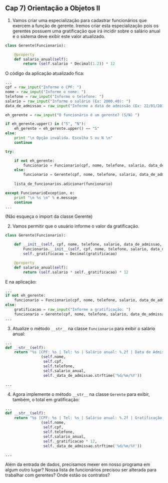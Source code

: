 ## Cap 7) Orientação a Objetos II

1) Vamos criar uma especialização para cadastrar funcionários que exercem a função de gerente. Iremos criar esta especialização pois os gerentes possuem uma gratificação que irá incidir sobre o salário anual e o sistema deve exibir este valor atualizado.

```python
class Gerente(Funcionario):

    @property
    def salario_anual(self):
        return (self.salario * Decimal(1.2)) * 12

```

O código da aplicação atualizado fica:

```python
...
cpf = raw_input("Informe o CPF: ")
nome = raw_input("Informe o nome: ")
telefone = raw_input("Informe o telefone: ")
salario = raw_input("Informe o salário (Ex: 2000.40): ")
data_de_admissao = raw_input("Informe a data de admissão (Ex: 22/01/2014): ")

eh_gerente = raw_input("O funcionário é um gerente? (S/N) ")

if eh_gerente.upper() in ("S", "N"):
    eh_gerente = eh_gerente.upper() == "S"
else:
    print "\n Opção inválida. Escolha S ou N \n"
    continue

try:

    if not eh_gerente:
        funcionario = Funcionario(cpf, nome, telefone, salario, data_de_admissao)
    else:
        funcionario = Gerente(cpf, nome, telefone, salario, data_de_admissao)
    
    lista_de_funcionarios.adicionar(funcionario)

except FuncionarioException, e:
    print "\n %s \n" % e.message
    continue
...

```

(Não esqueça o import da classe Gerente)

2) Vamos permitir que o usuário informe o valor da gratificação.

```python
class Gerente(Funcionario):

    def __init__(self, cpf, nome, telefone, salario, data_de_admissao, gratificacao):
        Funcionario.__init__(self, cpf, nome, telefone, salario, data_de_admissao)
        self._gratificacao = Decimal(gratificacao)

    @property
    def salario_anual(self):
        return (self.salario * self._gratificacao) * 12
```

E na aplicação: 

```python
...
if not eh_gerente:
    funcionario = Funcionario(cpf, nome, telefone, salario, data_de_admissao)
else:
    gratificacao = raw_input("Informe a gratificação: ")
    funcionario = Gerente(cpf, nome, telefone, salario, data_de_admissao, gratificacao)
...
```

3) Atualize o método `__str__` na classe `Funcionario` para exibir o salário anual:

```python
...
def __str__(self):
    return "%s [CPF: %s | Tel: %s | Salário anual: %.2f | Data de Admissão: %s] " % \
                (self.nome, 
                 self.cpf, 
                 self.telefone, 
                 self.salario_anual, 
                 self._data_de_admissao.strftime('%d/%m/%Y'))

...

```

4) Agora implemente o método `__str__` na classe `Gerente` para exibir, também, o total em gratificação:

```python
...
def __str__(self):
    return "%s [CPF: %s | Tel: %s | Salário anual: %.2f | Gratificação total: %.2f | Data de Admissão: %s] " % \
                (self.nome, 
                 self.cpf, 
                 self.telefone, 
                 self.salario_anual, 
                 self._gratificacao * 12,
                 self._data_de_admissao.strftime('%d/%m/%Y'))

...

```
Além da entrada de dados, precisamos mexer em nosso programa em algum outro lugar? Nossa lista de funcionários precisou ser alterada para trabalhar com gerentes? Onde estão os contratos?